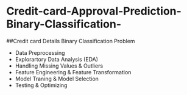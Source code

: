 # Credit-card-Approval-Prediction-Binary-Classification-

##Credit card Details Binary Classification Problem
- Data Preprocessing
- Explorartory Data Analysis (EDA)
- Handling Missing Values & Outliers
- Feature Engineering & Feature Transformation
- Model Traning & Model Selection
- Testing & Optimizing
